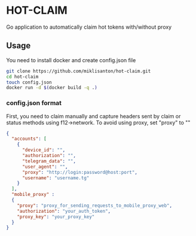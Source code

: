 # HOT-CLAIM
Go application to automatically claim hot tokens with/without proxy
## Usage
You need to install docker and create config.json file

```sh
git clone https://github.com/miklisanton/hot-claim.git
cd hot-claim
touch config.json
docker run -d $(docker build -q .)
```
### config.json format
First, you need to claim manually and capture headers sent by claim or status methods using f12->network.
To avoid using proxy, set "proxy" to ""

```json
{
  "accounts": [
    {
      "device_id": "",
      "authorization": "",
      "telegram_data": "",
      "user_agent": "",
      "proxy": "http://login:password@host:port",
      "username": "username.tg"
    }
  ],
  "mobile_proxy" :
  {
    "proxy": "proxy_for_sending_requests_to_mobile_proxy_web",
    "authorization": "your_auth_token",
    "proxy_key": "your_proxy_key"
  }
}
```

